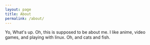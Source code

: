 ```yaml
---
layout: page
title: About
permalink: /about/
---
```


Yo, What's up.  Oh, this is supposed to be about me.  I like anime, video games, and playing with linux.  Oh, and cats and fish.  
<!--stackedit_data:
eyJoaXN0b3J5IjpbMTgyOTc4MjI1M119
-->